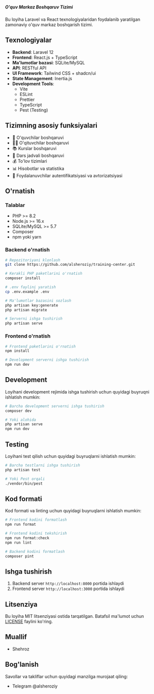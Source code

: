 ##### O'quv Markaz Boshqaruv Tizimi

Bu loyiha Laravel va React texnologiyalaridan foydalanib yaratilgan zamonaviy o'quv markaz boshqarish tizimi.

## Texnologiyalar

- **Backend**: Laravel 12
- **Frontend**: React.js + TypeScript
- **Ma'lumotlar bazasi**: SQLite/MySQL
- **API**: RESTful API
- **UI Framework**: Tailwind CSS + shadcn/ui
- **State Management**: Inertia.js
- **Development Tools**: 
  - Vite
  - ESLint
  - Prettier
  - TypeScript
  - Pest (Testing)

## Tizimning asosiy funksiyalari

- 👥 O'quvchilar boshqaruvi
- 👨‍🏫 O'qituvchilar boshqaruvi
- 📚 Kurslar boshqaruvi
- 📅 Dars jadvali boshqaruvi
- 💰 To'lov tizimlari
- 📊 Hisobotlar va statistika
- 🔐 Foydalanuvchilar autentifikatsiyasi va avtorizatsiyasi

## O'rnatish

### Talablar

- PHP >= 8.2
- Node.js >= 16.x
- SQLite/MySQL >= 5.7
- Composer
- npm yoki yarn

### Backend o'rnatish

```bash
# Repozitoriyani klonlash
git clone https://github.com/alsheroziy/training-center.git

# Kerakli PHP paketlarini o'rnatish
composer install

# .env faylini yaratish
cp .env.example .env

# Ma'lumotlar bazasini sozlash
php artisan key:generate
php artisan migrate

# Serverni ishga tushirish
php artisan serve
```

### Frontend o'rnatish

```bash
# Frontend paketlarini o'rnatish
npm install

# Development serverni ishga tushirish
npm run dev
```

## Development

Loyihani development rejimida ishga tushirish uchun quyidagi buyruqni ishlatish mumkin:

```bash
# Barcha development serverni ishga tushirish
composer dev

# Yoki alohida
php artisan serve
npm run dev
```

## Testing

Loyihani test qilish uchun quyidagi buyruqlarni ishlatish mumkin:

```bash
# Barcha testlarni ishga tushirish
php artisan test

# Yoki Pest orqali
./vendor/bin/pest
```

## Kod formati

Kod formati va linting uchun quyidagi buyruqlarni ishlatish mumkin:

```bash
# Frontend kodini formatlash
npm run format

# Frontend kodini tekshirish
npm run format:check
npm run lint

# Backend kodini formatlash
composer pint
```

## Ishga tushirish

1. Backend server `http://localhost:8000` portida ishlaydi
2. Frontend server `http://localhost:3000` portida ishlaydi

## Litsenziya

Bu loyiha MIT litsenziyasi ostida tarqatilgan. Batafsil ma'lumot uchun [LICENSE](LICENSE) faylini ko'ring.

## Muallif

- Shehroz

## Bog'lanish

Savollar va takliflar uchun quyidagi manzilga murojaat qiling:
- Telegram @alsheroziy
